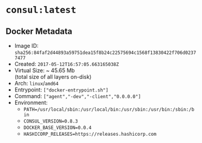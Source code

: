 # `consul:latest`

## Docker Metadata

- Image ID: `sha256:84faf2d44893a59751dea15f8b24c22575694c1568f13830422f706d02377477`
- Created: `2017-05-12T16:57:05.663165038Z`
- Virtual Size: ~ 45.65 Mb  
  (total size of all layers on-disk)
- Arch: `linux`/`amd64`
- Entrypoint: `["docker-entrypoint.sh"]`
- Command: `["agent","-dev","-client","0.0.0.0"]`
- Environment:
  - `PATH=/usr/local/sbin:/usr/local/bin:/usr/sbin:/usr/bin:/sbin:/bin`
  - `CONSUL_VERSION=0.8.3`
  - `DOCKER_BASE_VERSION=0.0.4`
  - `HASHICORP_RELEASES=https://releases.hashicorp.com`

